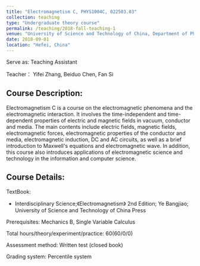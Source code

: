 ```yaml
---
title: "Electromagnetism C, PHYS1004C, 022503.03"
collection: teaching
type: "Undergraduate theory course"
permalink: /teaching/2018-fall-teaching-1
venue: "University of Science and Technology of China, Department of Physics"
date: 2018-09-01
location: "Hefei, China"
---
```


Serve as: Teaching Assistant

Teacher： Yifei Zhang, Beiduo Chen, Fan Si

## Course Description:

Electromagnetism C is a course on the electromagnetic phenomena and the electromagnetic interaction. It involves the time-independent and time-dependent properties of electric and magnetic fields in vacuum, conductor and media. The main contents include electric fields, magnetic fields, electromagnetic forces, electromagnetic properties of the conductor and media, electromagnetic induction, DC and AC circuits, as well as a brief introduction to Maxwell's equations and electromagnetic wave. In addition, this course also introduces applications of electromagnetic science and technology in the information and computer science.

## Course Details:

TextBook: 
* Interdisciplinary Science;《Electromagnetism》 2nd Edition; Ye Bangjiao; University of Science and Technology of China Press

Prerequisites: Mechanics B, Single Variable Calculus

Total hours/theory/experiment/practice: 60(60/0/0)

Assessment method: Written test (closed book)

Grading system: Percentile system

